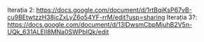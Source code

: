 
Iterația 2: https://docs.google.com/document/d/1rtBqiKsP67vB-cu9BEtwtzzH38jcZxLyZ6o54YF-rrM/edit?usp=sharing
Iterația 3?: https://docs.google.com/document/d/13lDwsmCbpMjuhB2V5n-UQk_631ALElI8MNa0SWPbIQk/edit
